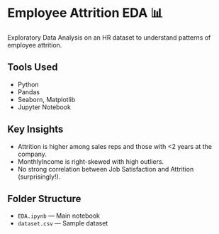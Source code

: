 # Employee Attrition EDA 📊

Exploratory Data Analysis on an HR dataset to understand patterns of employee attrition.

## Tools Used
- Python
- Pandas
- Seaborn, Matplotlib
- Jupyter Notebook

## Key Insights
- Attrition is higher among sales reps and those with <2 years at the company.
- MonthlyIncome is right-skewed with high outliers.
- No strong correlation between Job Satisfaction and Attrition (surprisingly!).

## Folder Structure
- `EDA.ipynb` — Main notebook
- `dataset.csv` — Sample dataset

